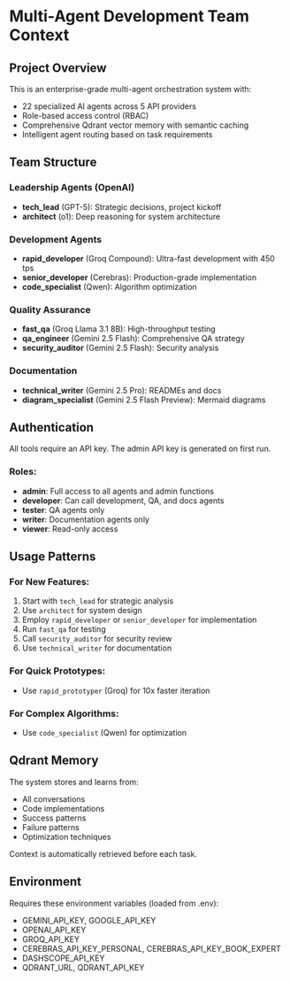 # Multi-Agent Development Team Context

## Project Overview
This is an enterprise-grade multi-agent orchestration system with:
- 22 specialized AI agents across 5 API providers
- Role-based access control (RBAC)
- Comprehensive Qdrant vector memory with semantic caching
- Intelligent agent routing based on task requirements

## Team Structure

### Leadership Agents (OpenAI)
- **tech_lead** (GPT-5): Strategic decisions, project kickoff
- **architect** (o1): Deep reasoning for system architecture

### Development Agents
- **rapid_developer** (Groq Compound): Ultra-fast development with 450 tps
- **senior_developer** (Cerebras): Production-grade implementation
- **code_specialist** (Qwen): Algorithm optimization

### Quality Assurance
- **fast_qa** (Groq Llama 3.1 8B): High-throughput testing
- **qa_engineer** (Gemini 2.5 Flash): Comprehensive QA strategy
- **security_auditor** (Gemini 2.5 Flash): Security analysis

### Documentation
- **technical_writer** (Gemini 2.5 Pro): READMEs and docs
- **diagram_specialist** (Gemini 2.5 Flash Preview): Mermaid diagrams

## Authentication

All tools require an API key. The admin API key is generated on first run.

### Roles:
- **admin**: Full access to all agents and admin functions
- **developer**: Can call development, QA, and docs agents
- **tester**: QA agents only
- **writer**: Documentation agents only
- **viewer**: Read-only access

## Usage Patterns

### For New Features:
1. Start with `tech_lead` for strategic analysis
2. Use `architect` for system design
3. Employ `rapid_developer` or `senior_developer` for implementation
4. Run `fast_qa` for testing
5. Call `security_auditor` for security review
6. Use `technical_writer` for documentation

### For Quick Prototypes:
- Use `rapid_prototyper` (Groq) for 10x faster iteration

### For Complex Algorithms:
- Use `code_specialist` (Qwen) for optimization

## Qdrant Memory

The system stores and learns from:
- All conversations
- Code implementations
- Success patterns
- Failure patterns
- Optimization techniques

Context is automatically retrieved before each task.

## Environment

Requires these environment variables (loaded from .env):
- GEMINI_API_KEY, GOOGLE_API_KEY
- OPENAI_API_KEY
- GROQ_API_KEY
- CEREBRAS_API_KEY_PERSONAL, CEREBRAS_API_KEY_BOOK_EXPERT
- DASHSCOPE_API_KEY
- QDRANT_URL, QDRANT_API_KEY
